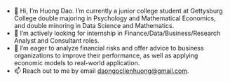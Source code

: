 - 👋 Hi, I’m Huong Dao. I’m currently a junior college student at Gettysburg College double majoring in Psychology and Mathematical Economics, and double minoring in Data Science and Mathematics.
- 👀 I’m actively looking for internship in Finance/Data/Business/Research Analyst and Consultant roles.
- 💞️ I’m eager to analyze financial risks and offer advice to business organizations to improve their performance, as well as applying economic models to real-world application.
- 📫 Reach out to me by email daongoclienhuong@gmail.com.

<!---
About me is a ✨ special ✨ repository because its `README.md` (this file) appears on your GitHub profile.
You can click the Preview link to take a look at your changes.
--->
